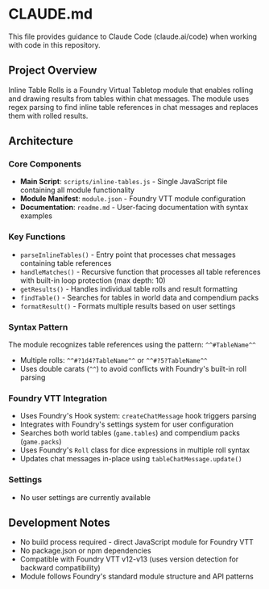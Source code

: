 # CLAUDE.md

This file provides guidance to Claude Code (claude.ai/code) when working with code in this repository.

## Project Overview

Inline Table Rolls is a Foundry Virtual Tabletop module that enables rolling and drawing results from tables within chat messages. The module uses regex parsing to find inline table references in chat messages and replaces them with rolled results.

## Architecture

### Core Components

- **Main Script**: `scripts/inline-tables.js` - Single JavaScript file containing all module functionality
- **Module Manifest**: `module.json` - Foundry VTT module configuration
- **Documentation**: `readme.md` - User-facing documentation with syntax examples

### Key Functions

- `parseInlineTables()` - Entry point that processes chat messages containing table references
- `handleMatches()` - Recursive function that processes all table references with built-in loop protection (max depth: 10)
- `getResults()` - Handles individual table rolls and result formatting
- `findTable()` - Searches for tables in world data and compendium packs
- `formatResult()` - Formats multiple results based on user settings

### Syntax Pattern

The module recognizes table references using the pattern: `^^#TableName^^`
- Multiple rolls: `^^#?1d4?TableName^^` or `^^#?5?TableName^^`
- Uses double carats (`^^`) to avoid conflicts with Foundry's built-in roll parsing

### Foundry VTT Integration

- Uses Foundry's Hook system: `createChatMessage` hook triggers parsing
- Integrates with Foundry's settings system for user configuration
- Searches both world tables (`game.tables`) and compendium packs (`game.packs`)
- Uses Foundry's `Roll` class for dice expressions in multiple roll syntax
- Updates chat messages in-place using `tableChatMessage.update()`

### Settings

- No user settings are currently available

## Development Notes

- No build process required - direct JavaScript module for Foundry VTT
- No package.json or npm dependencies
- Compatible with Foundry VTT v12-v13 (uses version detection for backward compatibility)
- Module follows Foundry's standard module structure and API patterns